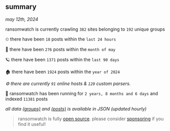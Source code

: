 
## summary
_may 12th, 2024_

ransomwatch is currently crawling `382` sites belonging to `192` unique groups

⏲ there have been `18` posts within the `last 24 hours`

🦈 there have been `276` posts within the `month of may`

🪐 there have been `1371` posts within the `last 90 days`

🏚 there have been `1924` posts within the `year of 2024`

_⚙️ there are currently `91` online hosts & `120` custom parsers._

🦕 ransomwatch has been running for `2 years, 8 months and 6 days` and indexed `11381` posts

_all data  [(groups)](http://ransomwhat.telemetry.ltd/groups) and [(posts)](http://ransomwhat.telemetry.ltd/posts) is available in JSON (updated hourly)_

> ransomwatch is fully [open source](https://github.com/joshhighet/ransomwatch#ransomwatch--). please consider [sponsoring](https://github.com/sponsors/joshhighet) if you find it useful!
